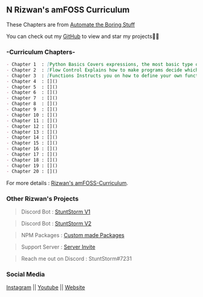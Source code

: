 ## N Rizwan's amFOSS Curriculum 

These Chapters are from [Automate the Boring Stuff](https://automatetheboringstuff.com)


You can check out my [GitHub](https://github.com/StuntStorm/) to view and star my projects👍🏻



### -Curriculum Chapters-



```markdown
- Chapter 1  : [Python Basics Covers expressions, the most basic type of Python instruction, and how to use the Python interactive shell software to experiment with code.](https://github.com/StuntStorm/amFOSS-Curriculum/tree/master/Chapter1)
- Chapter 2  : [Flow Control Explains how to make programs decide which instructions to execute so your code can intelligently respond to different conditions.](https://github.com/StuntStorm/amFOSS-Curriculum/tree/master/Chapter2)
- Chapter 3  : [Functions Instructs you on how to define your own functions so that you can organize your code into more manageable chunks.](https://github.com/StuntStorm/amFOSS-Curriculum/tree/master/Chapter3)
- Chapter 4  : []()
- Chapter 5  : []()
- Chapter 6  : []()
- Chapter 7  : []()
- Chapter 8  : []()
- Chapter 9  : []()
- Chapter 10 : []()
- Chapter 11 : []()
- Chapter 12 : []()
- Chapter 13 : []()
- Chapter 14 : []()
- Chapter 15 : []()
- Chapter 16 : []()
- Chapter 17 : []()
- Chapter 18 : []()
- Chapter 19 : []()
- Chapter 20 : []()

```

For more details : [Rizwan's amFOSS-Curriculum](https://github.com/StuntStorm/amFOSS-Curriculum).

### Other Rizwan's Projects

> Discord Bot : [StuntStorm V1](https://discord.com/api/oauth2/authorize?client_id=850011982777417759&permissions=8&scope=bot)

> Discord Bot : [StuntStorm V2](https://discord.com/api/oauth2/authorize?client_id=917363779904352277&permissions=8&scope=bot)

> NPM Packages : [Custom made Packages](https://www.npmjs.com/~stuntstorm)

> Support Server : [Server Invite](https://discord.gg/zpTVBhz47J)

> Reach me out on Discord : StuntStorm#7231


### Social Media

[Instagram](https://www.instagram.com/rizwan.nizarudin_/) || [Youtube](https://www.youtube.com/c/StuntStormProduction) || [Website](https://stuntstorm.github.io)
